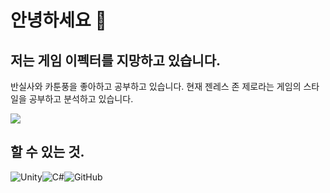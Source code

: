 # 안녕하세요 👋

## 저는 게임 이펙터를 지망하고 있습니다.

반실사와 카툰풍을 좋아하고 공부하고 있습니다.
현재 젠레스 존 제로라는 게임의 스타일을 공부하고 분석하고 있습니다.

![](https://m.ddaily.co.kr/photos/2023/12/03/2023120314331648671_l.gif)

## 할 수 있는 것.

![Unity](https://img.shields.io/badge/unity-%23000000.svg?style=for-the-badge&logo=unity&logoColor=white)![C#](https://img.shields.io/badge/c%23-%23239120.svg?style=for-the-badge&logo=c-sharp&logoColor=white)![GitHub](https://img.shields.io/badge/github-%23121011.svg?style=for-the-badge&logo=github&logoColor=white)

